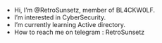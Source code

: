 - Hi, I’m @RetroSunsetz, member of BL4CKW0LF.
- I’m interested in CyberSecurity.
- I’m currently learning Active directory.
- How to reach me on telegram : RetroSunsetz

<!---
RetroSunsetz/RetroSunsetz is a ✨ special ✨ repository because its `README.md` (this file) appears on your GitHub profile.
You can click the Preview link to take a look at your changes.
--->

